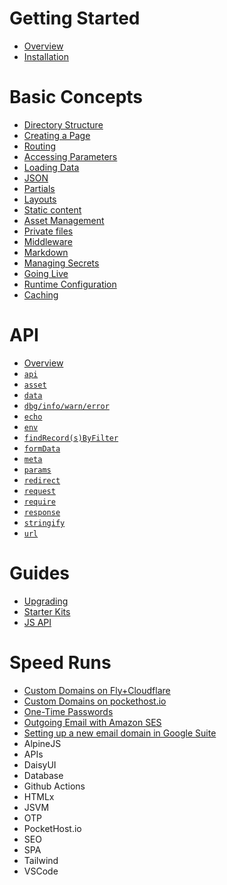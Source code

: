 # Getting Started

- [Overview](/docs/overview)
- [Installation](/docs/installation)

# Basic Concepts

- [Directory Structure](/docs/directory-structure)
- [Creating a Page](/docs/creating-a-page)
- [Routing](/docs/routing)
- [Accessing Parameters](/docs/parameters)
- [Loading Data](/docs/loading-data)
- [JSON](/docs/json)
- [Partials](/docs/partials)
- [Layouts](/docs/layouts)
- [Static content](/docs/static-content)
- [Asset Management](/docs/asset-management)
- [Private files](/docs/private-files)
- [Middleware](/docs/middleware)
- [Markdown](/docs/markdown)
- [Managing Secrets](/docs/secrets)
- [Going Live](/docs/deploying)
- [Runtime Configuration](/docs/config)
- [Caching](/docs/caching)

# API

- [Overview](/docs/api)
- [`api`](/docs/api/api)
- [`asset`](/docs/api/asset)
- [`data`](/docs/api/data)
- [`dbg/info/warn/error`](/docs/api/log)
- [`echo`](/docs/api/echo)
- [`env`](/docs/api/env)
- [`findRecord(s)ByFilter`](/docs/api/db)
- [`formData`](/docs/api/form-data)
- [`meta`](/docs/api/meta)
- [`params`](/docs/api/params)
- [`redirect`](/docs/api/redirect)
- [`request`](/docs/api/request)
- [`require`](/docs/api/require)
- [`response`](/docs/api/response)
- [`stringify`](/docs/api/stringify)
- [`url`](/docs/api/url)

# Guides

- [Upgrading](/docs/upgrading)
- [Starter Kits](/docs/starter-kits)
- [JS API](/docs/jsvm)

# Speed Runs

- [Custom Domains on Fly+Cloudflare](/docs/speedruns/custom-domain-fly-cloudflare)
- [Custom Domains on pockethost.io](/docs/speedruns/custom-domain-pockethost)
- [One-Time Passwords](/docs/speedruns/otp)
- [Outgoing Email with Amazon SES](/docs/speedruns/ses)
- [Setting up a new email domain in Google Suite](/docs/speedruns/gs-gmail)
- AlpineJS
- APIs
- DaisyUI
- Database
- Github Actions
- HTMLx
- JSVM
- OTP
- PocketHost.io
- SEO
- SPA
- Tailwind
- VSCode
